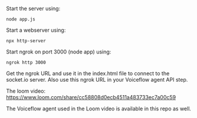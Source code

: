 Start the server using:

`node app.js`

Start a webserver using:

`npx http-server`

Start ngrok on port 3000 (node app) using:

`ngrok http 3000`

Get the ngrok URL and use it in the index.html file to connect to the socket.io server.
Also use this ngrok URL in your Voiceflow agent API step.

The loom video: https://www.loom.com/share/cc58808d0ecb4511a483733ec7a00c59

The Voiceflow agent used in the Loom video is available in this repo as well.
